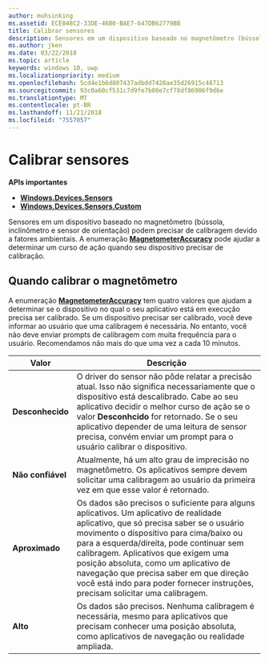 ```yaml
---
author: muhsinking
ms.assetid: ECE848C2-33DE-46B0-BAE7-647DB62779BB
title: Calibrar sensores
description: Sensores em um dispositivo baseado no magnetômetro (bússola, inclinômetro e sensor de orientação) podem precisar de calibragem devido a fatores ambientais.
ms.author: jken
ms.date: 03/22/2018
ms.topic: article
keywords: windows 10, uwp
ms.localizationpriority: medium
ms.openlocfilehash: 5cd4e1b6d807437adbdd7428ae35d26915c48713
ms.sourcegitcommit: 93c0a60cf531c7d9fe7b00e7cf78df86906f9d6e
ms.translationtype: MT
ms.contentlocale: pt-BR
ms.lasthandoff: 11/21/2018
ms.locfileid: "7557057"
---
```

# <a name="calibrate-sensors"></a>Calibrar sensores


**APIs importantes**

-   [**Windows.Devices.Sensors**](https://msdn.microsoft.com/library/windows/apps/BR206408)
-   [**Windows.Devices.Sensors.Custom**](https://msdn.microsoft.com/library/windows/apps/Dn895032)

Sensores em um dispositivo baseado no magnetômetro (bússola, inclinômetro e sensor de orientação) podem precisar de calibragem devido a fatores ambientais. A enumeração [**MagnetometerAccuracy**](https://msdn.microsoft.com/library/windows/apps/Dn297552) pode ajudar a determinar um curso de ação quando seu dispositivo precisar de calibração.

## <a name="when-to-calibrate-the-magnetometer"></a>Quando calibrar o magnetômetro

A enumeração [**MagnetometerAccuracy**](https://msdn.microsoft.com/library/windows/apps/Dn297552) tem quatro valores que ajudam a determinar se o dispositivo no qual o seu aplicativo está em execução precisa ser calibrado. Se um dispositivo precisar ser calibrado, você deve informar ao usuário que uma calibragem é necessária. No entanto, você não deve enviar prompts de calibragem com muita frequência para o usuário. Recomendamos não mais do que uma vez a cada 10 minutos.

| Valor           | Descrição    |
| ----------------- | ------------------- |
| **Desconhecido**     | O driver do sensor não pôde relatar a precisão atual. Isso não significa necessariamente que o dispositivo está descalibrado. Cabe ao seu aplicativo decidir o melhor curso de ação se o valor **Desconhcido** for retornado. Se o seu aplicativo depender de uma leitura de sensor precisa, convém enviar um prompt para o usuário calibrar o dispositivo. |
| **Não confiável**  | Atualmente, há um alto grau de imprecisão no magnetômetro. Os aplicativos sempre devem solicitar uma calibragem ao usuário da primeira vez em que esse valor é retornado. |
| **Aproximado** | Os dados são precisos o suficiente para alguns aplicativos. Um aplicativo de realidade aplicativo, que só precisa saber se o usuário movimento o dispositivo para cima/baixo ou para a esquerda/direita, pode continuar sem calibragem. Aplicativos que exigem uma posição absoluta, como um aplicativo de navegação que precisa saber em que direção você está indo para poder fornecer instruções, precisam solicitar uma calibragem. |
| **Alto**        | Os dados são precisos. Nenhuma calibragem é necessária, mesmo para aplicativos que precisam conhecer uma posição absoluta, como aplicativos de navegação ou realidade ampliada. |